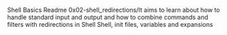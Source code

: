 Shell Basics Readme
0x02-shell_redirections/It aims to learn about how to handle standard input and output and how to combine commands and filters with redirections in Shell
Shell, init files, variables and expansions
